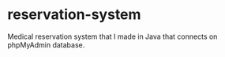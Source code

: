 # reservation-system
Medical reservation system that I made in Java that connects on phpMyAdmin database.
